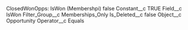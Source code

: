<?xml version="1.0" encoding="UTF-8"?>
<CustomMetadata xmlns="http://soap.sforce.com/2006/04/metadata" xmlns:xsi="http://www.w3.org/2001/XMLSchema-instance" xmlns:xsd="http://www.w3.org/2001/XMLSchema">
    <label>ClosedWonOpps: IsWon (Membershpi)</label>
    <protected>false</protected>
    <values>
        <field>Constant__c</field>
        <value xsi:type="xsd:string">TRUE</value>
    </values>
    <values>
        <field>Field__c</field>
        <value xsi:type="xsd:string">IsWon</value>
    </values>
    <values>
        <field>Filter_Group__c</field>
        <value xsi:type="xsd:string">Memberships_Only</value>
    </values>
    <values>
        <field>Is_Deleted__c</field>
        <value xsi:type="xsd:boolean">false</value>
    </values>
    <values>
        <field>Object__c</field>
        <value xsi:type="xsd:string">Opportunity</value>
    </values>
    <values>
        <field>Operator__c</field>
        <value xsi:type="xsd:string">Equals</value>
    </values>
</CustomMetadata>
